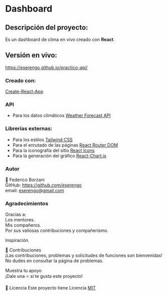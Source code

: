 # Dashboard

## Descripción del proyecto:
Es un dashboard de clima en vivo creado con **React**.

## Versión en vivo:
<https://eserengo.github.io/practico-api/>

### Creado con:
[Create-React-App](https://create-react-app.dev/)

### API
- Para los datos climáticos [Weather Forecast API](https://open-meteo.com/en/docs)

### Librerías externas:
- Para los estilos [Tailwind CSS](https://tailwindcss.com/)
- Para el enrutado de las páginas [React Router DOM](https://reactrouter.com/en/main)
- Para la iconografía del sitio [React Icons](https://react-icons.github.io/react-icons/)
- Para la generación del gráfico [React-Chart.js](https://react-chartjs-2.js.org/)

### Autor
👤 Federico Borzani <br>
GitHub: <https://github.com/eserengo> <br>
email: <eserengo@gmail.com>

### Agradecimientos
Gracias a: <br>
Los mentores. <br>
Mis compañeros. <br>
Por sus valiosas contribuciones y compañerismo.

Inspiración.

🤝 Contribuciones <br>
¡Las contribuciones, problemas y solicitudes de funciones son bienvenidas! No dudes en consultar la página de problemas.

Muestra tu apoyo <br>
¡Dale una ⭐️ si te gusta este proyecto!

📝 Licencia
Este proyecto tiene Licencia [MIT](https://github.com/eserengo/practico-api/blob/main/LICENSE)
